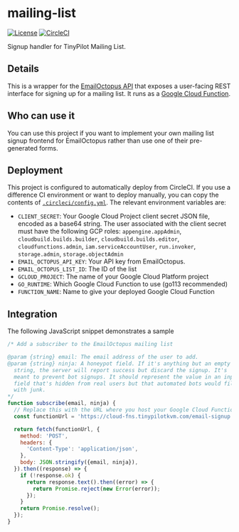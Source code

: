 # mailing-list

[![License](http://img.shields.io/:license-mit-blue.svg?style=flat-square)](LICENSE)
[![CircleCI](https://circleci.com/gh/tiny-pilot/mailing-list.svg?style=svg&circle-token=d4e7bed824bf9cfd1baff5c84bb9eee541fcfe23)](https://circleci.com/gh/tiny-pilot/mailing-list)

Signup handler for TinyPilot Mailing List.

## Details

This is a wrapper for the [EmailOctopus API](https://emailoctopus.com/api-documentation) that exposes a user-facing REST interface for signing up for a mailing list. It runs as a [Google Cloud Function](https://cloud.google.com/functions/docs/concepts/exec).

## Who can use it

You can use this project if you want to implement your own mailing list signup frontend for EmailOctopus rather than use one of their pre-generated forms.

## Deployment

This project is configured to automatically deploy from CircleCI. If you use a difference CI environment or want to deploy manually, you can copy the contents of [`.circleci/config.yml`](./.circleci/config.yml). The relevant environment variables are:

* `CLIENT_SECRET`: Your Google Cloud Project client secret JSON file, encoded as a base64 string. The user associated with the client secret must have the following GCP roles: `appengine.appAdmin`, `cloudbuild.builds.builder`, `cloudbuild.builds.editor`, `cloudfunctions.admin`, `iam.serviceAccountUser`, `run.invoker`, `storage.admin`, `storage.objectAdmin`
* `EMAIL_OCTOPUS_API_KEY`: Your API key from EmailOctopus.
* `EMAIL_OCTOPUS_LIST_ID`: The ID of the list
* `GCLOUD_PROJECT`: The name of your Google Cloud Platform project
* `GO_RUNTIME`: Which Google Cloud Function to use (go113 recommended)
* `FUNCTION_NAME`: Name to give your deployed Google Cloud Function

## Integration

The following JavaScript snippet demonstrates a sample

```javascript
/* Add a subscriber to the EmailOctopus mailing list

@param {string} email: The email address of the user to add.
@param {string} ninja: A honeypot field. If it's anything but an empty
  string, the server will report success but discard the signup. It's
  meant to prevent bot signups. It should represent the value in an input
  field that's hidden from real users but that automated bots would fill
  with junk.
*/
function subscribe(email, ninja) {
  // Replace this with the URL where you host your Google Cloud Function.
  const functionUrl = 'https://cloud-fns.tinypilotkvm.com/email-signup';

  return fetch(functionUrl, {
    method: 'POST',
    headers: {
      'Content-Type': 'application/json',
    },
    body: JSON.stringify({email, ninja}),
  }).then((response) => {
    if (!response.ok) {
      return response.text().then((error) => {
        return Promise.reject(new Error(error));
      });
    }
    return Promise.resolve();
  });
}
```
